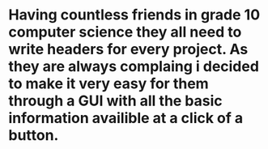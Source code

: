 # Having countless friends in grade 10 computer science they all need to write headers for every project. As they are always complaing i decided to make it very easy for them through a GUI with all the basic information availible at a click of a button. 

